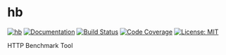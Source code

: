 hb
==

[![hb](https://img.shields.io/crates/v/hb.svg)](https://crates.io/crates/hb)
[![Documentation](https://docs.rs/hb/badge.svg)](https://docs.rs/crate/hb)
[![Build Status](https://travis-ci.org/sile/hb.svg?branch=master)](https://travis-ci.org/sile/hb)
[![Code Coverage](https://codecov.io/gh/sile/hb/branch/master/graph/badge.svg)](https://codecov.io/gh/sile/hb/branch/master)
[![License: MIT](https://img.shields.io/badge/license-MIT-blue.svg)](LICENSE)

HTTP Benchmark Tool
